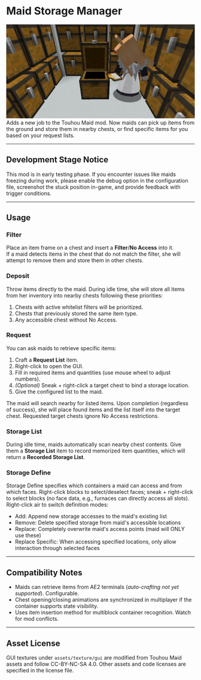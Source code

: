 # Maid Storage Manager
![cover](cover.png)  
Adds a new job to the Touhou Maid mod. Now maids can pick up items from the ground and store them in nearby chests, or find specific items for you based on your request lists.

---

## Development Stage Notice
This mod is in early testing phase. If you encounter issues like maids freezing during work, please enable the debug option in the configuration file, screenshot the stuck position in-game, and provide feedback with trigger conditions.

---

## Usage
### Filter
Place an item frame on a chest and insert a **Filter**/**No Access** into it.  
If a maid detects items in the chest that do not match the filter, she will attempt to remove them and store them in other chests.

### Deposit
Throw items directly to the maid. During idle time, she will store all items from her inventory into nearby chests following these priorities:
1. Chests with active whitelist filters will be prioritized.
2. Chests that previously stored the same item type.
3. Any accessible chest without No Access.

### Request
You can ask maids to retrieve specific items:
1. Craft a **Request List** item.
2. Right-click to open the GUI.
3. Fill in required items and quantities (use mouse wheel to adjust numbers).
4. *(Optional)* Sneak + right-click a target chest to bind a storage location.
5. Give the configured list to the maid.

The maid will search nearby for listed items. Upon completion (regardless of success), she will place found items and the list itself into the target chest. Requested target chests ignore No Access restrictions.

### Storage List
During idle time, maids automatically scan nearby chest contents. Give them a **Storage List** item to record memorized item quantities, which will return a **Recorded Storage List**.

### Storage Define

Storage Define specifies which containers a maid can access and from which faces. Right-click blocks to select/deselect faces; sneak + right-click to select blocks (no face data, e.g., furnaces can directly access all slots).
Right-click air to switch definition modes:

+ Add: Append new storage accesses to the maid's existing list
+ Remove: Delete specified storage from maid's accessible locations
+ Replace: Completely overwrite maid's access points (maid will ONLY use these)
+ Replace Specific: When accessing specified locations, only allow interaction through selected faces


---

## Compatibility Notes
- Maids can retrieve items from AE2 terminals (*auto-crafting not yet supported*). Configurable.
- Chest opening/closing animations are synchronized in multiplayer if the container supports state visibility.
- Uses item insertion method for multiblock container recognition. Watch for mod conflicts.

---

## Asset License
GUI textures under `assets/texture/gui` are modified from Touhou Maid assets and follow CC-BY-NC-SA 4.0. Other assets and code licenses are specified in the license file.  
